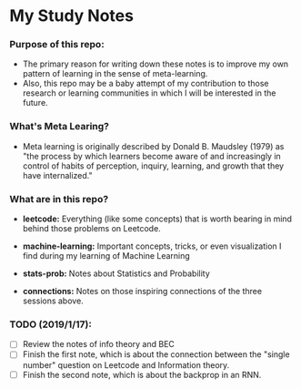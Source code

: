 # My Study Notes

### Purpose of this repo: 
- The primary reason for writing down these notes is to improve my own pattern of learning in the sense of meta-learning.
- Also, this repo may be a baby attempt of my contribution to those research or learning communities in which I will be interested in the future.

### What's Meta Learing?
- Meta learning is originally described by Donald B. Maudsley (1979) as "the process by which learners become aware of and increasingly in control of habits of perception, inquiry, learning, and growth that they have internalized."

### What are in this repo?

- **leetcode:** Everything (like some concepts) that is worth bearing in mind behind those problems on Leetcode.

- **machine-learning:** Important concepts, tricks, or even visualization I find during my learning of Machine Learning

- **stats-prob:** Notes about Statistics and Probability

- **connections:** Notes on those inspiring connections of the three sessions above.

### TODO (2019/1/17):
- [ ] Review the notes of info theory and BEC
- [ ] Finish the first note, which is about the connection between the "single number" question on Leetcode and Information theory.
- [ ] Finish the second note, which is about the backprop in an RNN.